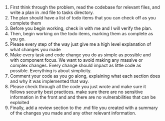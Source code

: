 1. First think through the problem, read the codebase for relevant files, and write a plan in .md file to tasks directory.
2. The plan should have a list of todo items that you can check off as you complete them
3. Before you begin working, check in with me and I will verify the plan.
4. Then, begin working on the todo items, marking them as complete as you go.
5. Please every step of the way just give me a high level explanation of what changes you made
6. Make every task and code change you do as simple as possible and with component focus. We want to avoid making any massive or complex changes. Every change should impact as little code as possible. Everything is about simplicity.
7. Comment your code as you go along, explaining what each section does and why it was implemented that way.
8. Please check through all the code you just wrote and make sure it follows security best practices. make sure there are no sensitive information in the front and and there are no vulnerabilities that can be exploited
9. Finally, add a review section to the .md file you created with a summary of the changes you made and any other relevant information.

